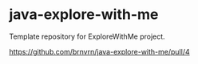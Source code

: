 # java-explore-with-me
Template repository for ExploreWithMe project.

https://github.com/brnvrn/java-explore-with-me/pull/4